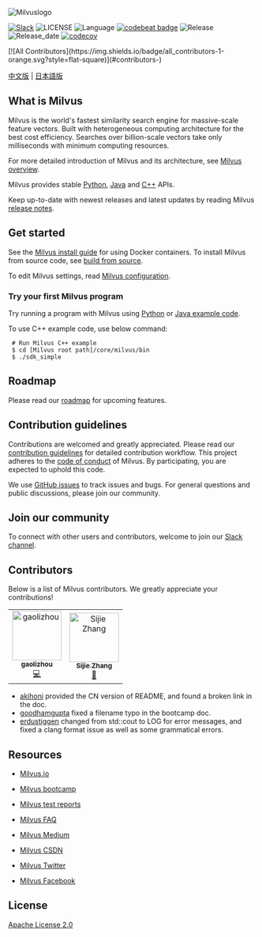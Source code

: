
![Milvuslogo](https://github.com/milvus-io/docs/blob/master/assets/milvus_logo.png)

[![Slack](https://img.shields.io/badge/Join-Slack-orange)](https://join.slack.com/t/milvusio/shared_invite/enQtNzY1OTQ0NDI3NjMzLWNmYmM1NmNjOTQ5MGI5NDhhYmRhMGU5M2NhNzhhMDMzY2MzNDdlYjM5ODQ5MmE3ODFlYzU3YjJkNmVlNDQ2ZTk)
![LICENSE](https://img.shields.io/badge/license-Apache--2.0-brightgreen)
![Language](https://img.shields.io/badge/language-C%2B%2B-blue)
[![codebeat badge](https://codebeat.co/badges/e030a4f6-b126-4475-a938-4723d54ec3a7?style=plastic)](https://codebeat.co/projects/github-com-jinhai-cn-milvus-master)
![Release](https://img.shields.io/badge/release-v0.6.0-yellowgreen)
![Release_date](https://img.shields.io/badge/release%20date-December-yellowgreen)
[![codecov](https://codecov.io/gh/milvus-io/milvus/branch/master/graph/badge.svg)](https://codecov.io/gh/milvus-io/milvus)
<!-- ALL-CONTRIBUTORS-BADGE:START - Do not remove or modify this section -->[![All Contributors](https://img.shields.io/badge/all_contributors-1-orange.svg?style=flat-square)](#contributors-)
<!-- ALL-CONTRIBUTORS-BADGE:END -->

[中文版](README_CN.md) | [日本語版](README_JP.md)

## What is Milvus

Milvus is the world's fastest similarity search engine for massive-scale feature vectors. Built with heterogeneous computing architecture for the best cost efficiency. Searches over billion-scale vectors take only milliseconds with minimum computing resources.

For more detailed introduction of Milvus and its architecture, see [Milvus overview](https://www.milvus.io/docs/en/aboutmilvus/overview/).

Milvus provides stable [Python](https://github.com/milvus-io/pymilvus), [Java](https://github.com/milvus-io/milvus-sdk-java) and [C++](https://github.com/milvus-io/milvus/tree/master/core/src/sdk) APIs. 

Keep up-to-date with newest releases and latest updates by reading Milvus [release notes](https://www.milvus.io/docs/en/release/v0.5.3/).

## Get started

See the [Milvus install guide](https://www.milvus.io/docs/en/userguide/install_milvus/) for using Docker containers. To install Milvus from source code, see [build from source](install.md).

To edit Milvus settings, read [Milvus configuration](https://www.milvus.io/docs/en/reference/milvus_config/).

### Try your first Milvus program

Try running a program with Milvus using [Python](https://www.milvus.io/docs/en/userguide/example_code/) or [Java example code](https://github.com/milvus-io/milvus-sdk-java/tree/master/examples). 

To use C++ example code, use below command:

```shell
 # Run Milvus C++ example
 $ cd [Milvus root path]/core/milvus/bin
 $ ./sdk_simple
```

## Roadmap

Please read our [roadmap](https://milvus.io/docs/en/roadmap/) for upcoming features.

## Contribution guidelines

Contributions are welcomed and greatly appreciated. Please read our [contribution guidelines](CONTRIBUTING.md) for detailed contribution workflow. This project adheres to the [code of conduct](CODE_OF_CONDUCT.md) of Milvus. By participating, you are expected to uphold this code.

We use [GitHub issues](https://github.com/milvus-io/milvus/issues) to track issues and bugs. For general questions and public discussions, please join our community.

## Join our community

To connect with other users and contributors, welcome to join our [Slack channel](https://join.slack.com/t/milvusio/shared_invite/enQtNzY1OTQ0NDI3NjMzLWNmYmM1NmNjOTQ5MGI5NDhhYmRhMGU5M2NhNzhhMDMzY2MzNDdlYjM5ODQ5MmE3ODFlYzU3YjJkNmVlNDQ2ZTk). 

## Contributors

Below is a list of Milvus contributors. We greatly appreciate your contributions!
<!-- ALL-CONTRIBUTORS-LIST:START - Do not remove or modify this section -->
<!-- prettier-ignore-start -->
<!-- markdownlint-disable -->
<table>
  <tr>
    <td align="center"><a href="https://github.com/gaolizhou"><img src="https://avatars2.githubusercontent.com/u/2884044?v=4" width="100px;" alt="gaolizhou"/><br /><sub><b>gaolizhou</b></sub></a><br /><a href="https://github.com/milvus-io/milvus/commits?author=gaolizhou" title="Code">💻</a></td>
    <td align="center"><a href="https://github.com/akihoni"><img src="https://avatars0.githubusercontent.com/u/36330442?v=4" width="100px;" alt="Sijie Zhang"/><br /><sub><b>Sijie Zhang</b></sub></a><br /><a href="https://github.com/milvus-io/milvus/commits?author=akihoni" title="Documentation">📖</a></td>
  </tr>
</table>

<!-- markdownlint-enable -->
<!-- prettier-ignore-end -->
<!-- ALL-CONTRIBUTORS-LIST:END -->

- [akihoni](https://github.com/akihoni) provided the CN version of README, and found a broken link in the doc.
- [goodhamgupta](https://github.com/goodhamgupta) fixed a filename typo in the bootcamp doc.
- [erdustiggen](https://github.com/erdustiggen) changed from std::cout to LOG for error messages, and fixed a clang format issue as well as some grammatical errors.

## Resources

- [Milvus.io](https://www.milvus.io)

- [Milvus bootcamp](https://github.com/milvus-io/bootcamp)

- [Milvus test reports](https://github.com/milvus-io/milvus/tree/master/docs)

- [Milvus FAQ](https://www.milvus.io/docs/en/faq/operational_faq/)

- [Milvus Medium](https://medium.com/@milvusio)

- [Milvus CSDN](https://zilliz.blog.csdn.net/)

- [Milvus Twitter](https://twitter.com/milvusio)

- [Milvus Facebook](https://www.facebook.com/io.milvus.5)

## License

[Apache License 2.0](LICENSE)

